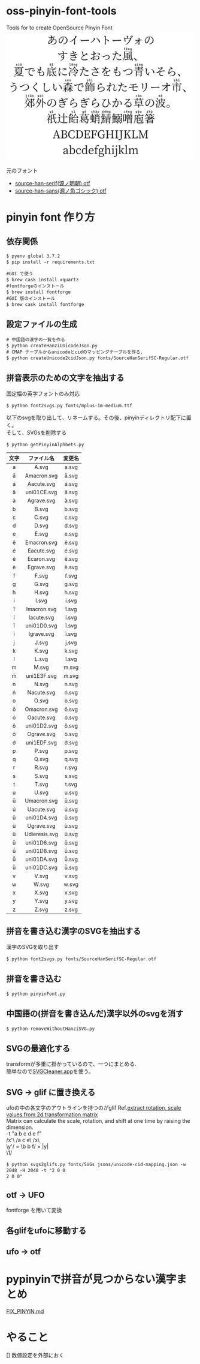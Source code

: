 # oss-pinyin-font-tools
Tools for to create OpenSource Pinyin Font
![screenshot](./imgs/ss.png)

元のフォント
- [source-han-serif(源ノ明朝) otf](https://github.com/adobe-fonts/source-han-serif/tree/release/OTF)
- [source-han-sans(源ノ角ゴシック) otf](https://github.com/adobe-fonts/source-han-sans/tree/release/OTF)


<!-- otf->ttf にしてあるフォント
- [Source-Han-TrueType](https://github.com/Pal3love/Source-Han-TrueType) -->

<!-- # 変換方法
```
#otf -> ttf
$ python otf2ttf.py fonts/SourceHanSerifSC-Regular.otf
```

```
#ttf -> ttx
$ ttx SourceHanSerif-Regular.ttf
#ttx -> ttf #n の名前をつけてくれるので、上書きされない
$ ttx SourceHanSerif-Regular.ttx
#テーブルを指定して変換
ttx -t GSUB SourceHanSerif-Regular.otf
```

```
#ttc -> ttx の場合 n はttxにしたい番号
ttx -y n ./NotoSansCJK-Regular.ttc
``` -->


# pinyin font 作り方
## 依存関係
```
$ pyenv global 3.7.2
$ pip install -r requirements.txt
```

```
#GUI で使う
$ brew cask install xquartz
#fontforgeのインストール
$ brew install fontforge
#GUI 版のインストール
$ brew cask install fontforge
```

## 設定ファイルの生成
```
# 中国語の漢字の一覧を作る
$ python createHanziUnicodeJson.py
# CMAP テーブルからunicodeとcidのマッピングテーブルを作る.
$ python createUnicode2cidJson.py fonts/SourceHanSerifSC-Regular.otf
```

## 拼音表示のための文字を抽出する
固定幅の英字フォントのみ対応
```
$ python font2svgs.py fonts/mplus-1m-medium.ttf
```
以下のsvgを取り出して、リネームする。その後、pinyinディレクトリ配下に置く。  
そして、SVGsを削除する  

```
$ python getPinyinAlphbets.py
```

|文字|ファイル名|変更名|
|:--:|:-----:|:-----:|
|a| A.svg | a.svg |
|ā| Amacron.svg | ā.svg |
|á| Aacute.svg  | á.svg |
|ǎ| uni01CE.svg | ǎ.svg |
|à| Agrave.svg  | à.svg |
|b| B.svg | b.svg |
|c| C.svg | c.svg |
|d| D.svg | d.svg |
|e| E.svg | e.svg |
|ē| Emacron.svg | ē.svg |
|é| Eacute.svg  | é.svg |
|ě| Ecaron.svg  | ě.svg |
|è| Egrave.svg  | è.svg |
|f| F.svg | f.svg |
|g| G.svg | g.svg |
|h| H.svg | h.svg |
|i| I.svg | i.svg |
|ī| Imacron.svg | ī.svg |
|í| Iacute.svg  | í.svg |
|ǐ| uni01D0.svg | ǐ.svg |
|ì| Igrave.svg  | ì.svg |
|j| J.svg | j.svg |
|k| K.svg | k.svg |
|l| L.svg | l.svg |
|m| M.svg | m.svg |
|ḿ| uni1E3F.svg | ḿ.svg |
|n| N.svg | n.svg |
|ń| Nacute.svg  | ń.svg |
|o| O.svg | o.svg |
|ō| Omacron.svg | ō.svg |
|ó| Oacute.svg  | ó.svg |
|ǒ| uni01D2.svg | ǒ.svg |
|ò| Ograve.svg  | ò.svg |
|ở| uni1EDF.svg | ở.svg |
|p| P.svg | p.svg |
|q| Q.svg | q.svg |
|r| R.svg | r.svg |
|s| S.svg | s.svg |
|t| T.svg | t.svg |
|u| U.svg | u.svg |
|ū| Umacron.svg   | ū.svg |
|ú| Uacute.svg    | ú.svg |
|ǔ| uni01D4.svg   | ǔ.svg |
|ù| Ugrave.svg    | ù.svg |
|ü| Udieresis.svg | ü.svg |
|ǖ| uni01D6.svg   | ǖ.svg |
|ǘ| uni01D8.svg   | ǘ.svg |
|ǚ| uni01DA.svg   | ǚ.svg |
|ǜ| uni01DC.svg   | ǜ.svg |
|v| V.svg | v.svg |
|w| W.svg | w.svg |
|x| X.svg | x.svg |
|y| Y.svg | y.svg |
|z| Z.svg | z.svg |

## 拼音を書き込む漢字のSVGを抽出する
漢字のSVGを取り出す
```
$ python font2svgs.py fonts/SourceHanSerifSC-Regular.otf
```

## 拼音を書き込む
```
$ python pinyinFont.py
```

## 中国語の(拼音を書き込んだ)漢字以外のsvgを消す
```
$ python removeWithoutHanziSVG.py
```

## SVGの最適化する
transformが多重に掛かっているので、一つにまとめる.  
簡単なので[SVGCleaner.app](https://github.com/RazrFalcon/svgcleaner-gui/releases)を使う。

## SVG -> glif に置き換える
ufoの中の各文字のアウトラインを持つのがglif
Ref.[extract rotation, scale values from 2d transformation matrix](https://stackoverflow.com/questions/4361242/extract-rotation-scale-values-from-2d-transformation-matrix)  
Matrix can calculate the scale, rotation, and shift at one time by raising the dimension.  
-t "a b c d e f"  
/x'\   /a c e\   /x\  
\y'/ = \b b f/ × |y|  
                 \1/  


```
$ python svgs2glifs.py fonts/SVGs jsons/unicode-cid-mapping.json -w 2048 -H 2048 -t "2 0 0
2 0 0"
```
<!-- ```
$ python svg2glif.py fonts/SVGs/cid09502.svg out.glif -w 2048 -H 2048 -t "2 0 0 -2 0 0"
``` -->
## otf -> UFO
fontforge を用いて変換

## 各glifをufoに移動する

## ufo -> otf

# pypinyinで拼音が見つからない漢字まとめ
[FIX_PINYIN.md](FIX_PINYIN.md)

# やること
[] 数値設定を外部におく
